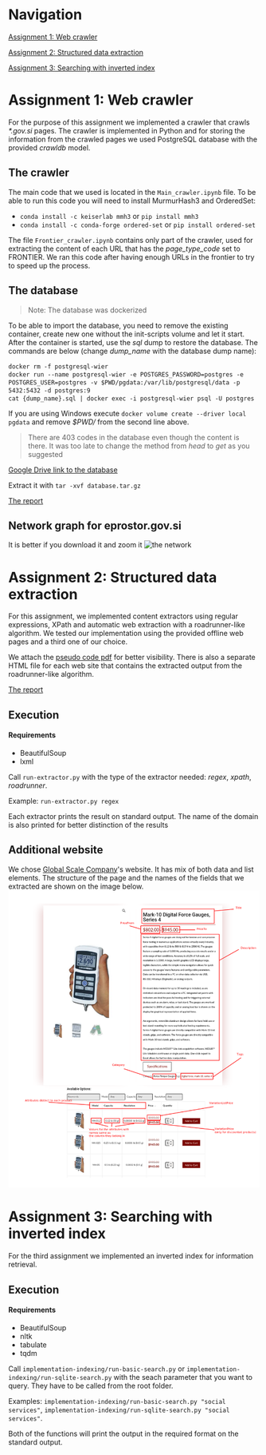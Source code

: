 # Navigation


[Assignment 1: Web crawler](#assignment-1-web-crawler)

[Assignment 2: Structured data extraction](#assignment-2-structured-data-extraction)

[Assignment 3: Searching with inverted index](#assignment-3-searching-with-inverted-index)


# Assignment 1: Web crawler

For the purpose of this assignment we implemented a crawler that crawls *\*.gov.si* pages. The crawler is implemented in Python and for storing the information from the crawled pages we used PostgreSQL database with the provided *crawldb* model.

## The crawler

The main code that we used is located in the `Main_crawler.ipynb` file. To be able to run this code you will need to install MurmurHash3 and OrderedSet:
- `conda install -c keiserlab mmh3`  or `pip install mmh3`
- `conda install -c conda-forge ordered-set` or `pip install ordered-set`

The file `Frontier_crawler.ipynb` contains only part of the crawler, used for extracting the content of each URL that has the *page_type_code* set to FRONTIER. We ran this code after having enough URLs in the frontier to try to speed up the process. 

## The database
> Note: The database was dockerized

To be able to import the database, you need to remove the existing container, create new one without the init-scripts volume and let it start. After the container is started, use the *sql* dump to restore the database.
The commands are below (change *dump_name* with the database dump name):
```
docker rm -f postgresql-wier
docker run --name postgresql-wier -e POSTGRES_PASSWORD=postgres -e POSTGRES_USER=postgres -v $PWD/pgdata:/var/lib/postgresql/data -p 5432:5432 -d postgres:9
cat {dump_name}.sql | docker exec -i postgresql-wier psql -U postgres
```
If you are using Windows execute `docker volume create --driver local pgdata` and remove *$PWD/* from the second line above.

> There are 403 codes in the database even though the content is there. It was too late to change the method from *head* to *get* as you suggested

[Google Drive link to the database](https://drive.google.com/open?id=1_rOJB_z2xKtohWERE8qKcYgtDK8tLs7H)

Extract it with `tar -xvf database.tar.gz`

[The report](report-crawler.pdf)

## Network graph for eprostor.gov.si
It is better if you download it and zoom it
![the network](crawler/path1.png)


# Assignment 2: Structured data extraction

For this assignment, we implemented content extractors using regular expressions, XPath and automatic web extraction with a roadrunner-like algorithm. We tested our implementation using the provided offline web pages and a third one of our choice.

We attach the [pseudo code pdf](Pseudocode.pdf) for better visibility.
There is also a separate HTML file for each web site that contains the extracted output from the roadrunner-like algorithm.

[The report](report-extraction.pdf)

## Execution

#### Requirements
- BeautifulSoup
- lxml
 
Call `run-extractor.py` with the type of the extractor needed: _regex_, _xpath_, _roadrunner_.

Example: `run-extractor.py regex`

Each extractor prints the result on standard output. The name of the domain is also printed for better distinction of the results 

## Additional website
We chose [Global Scale Company](globalscalecompany.com)'s website. It has mix of both data and list elements. The structure of the page and the names of the fields that we extracted are shown on the image below. 
![the structure](implementation-extraction/combined.png)

# Assignment 3: Searching with inverted index

For the third assignment we implemented an inverted index for information retrieval.

## Execution

#### Requirements
- BeautifulSoup
- nltk
- tabulate
- tqdm

Call `implementation-indexing/run-basic-search.py` or `implementation-indexing/run-sqlite-search.py` with the seach parameter that you want to query. They have to be called from the root folder.

Examples: `implementation-indexing/run-basic-search.py "social services"`, `implementation-indexing/run-sqlite-search.py "social services"`.

Both of the functions will print the output in the required format on the standard output.


 


